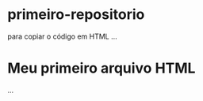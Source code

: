 # primeiro-repositorio

para copiar o código em HTML
...
<html>
  <h1>Meu primeiro arquivo HTML</h1>
</html>
  ...
